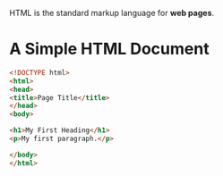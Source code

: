 HTML is the standard markup language for **web pages**. 

# A Simple HTML Document

```html
<!DOCTYPE html>                    
<html>
<head>
<title>Page Title</title>
</head>
<body>

<h1>My First Heading</h1>
<p>My first paragraph.</p>

</body>
</html>
```

